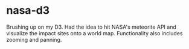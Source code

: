 # nasa-d3
Brushing up on my D3. Had the idea to hit NASA's meteorite API and visualize the impact sites onto a world map. Functionality also includes zooming and panning. 